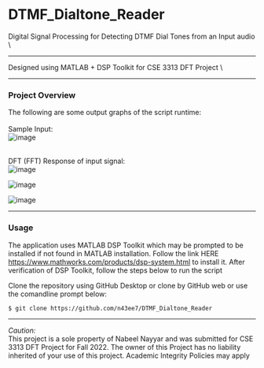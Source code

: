 # DTMF_Dialtone_Reader
Digital Signal Processing for Detecting DTMF Dial Tones from an Input audio \ 
______________________________________________________________________________________
Designed using MATLAB + DSP Toolkit for CSE 3313 DFT Project \

_____________________________________________________________________________________
### Project Overview
The following are some output graphs of the script runtime: \
\
Sample Input: \
![image](https://user-images.githubusercontent.com/47240597/202922196-f6477319-1b0a-44d5-b92a-98ff2cbaeafc.png)

\
DFT (FFT) Response of input signal: \
![image](https://user-images.githubusercontent.com/47240597/202922079-3ab2896a-0128-466b-af8e-5bd502a4092e.png)


![image](https://user-images.githubusercontent.com/47240597/202922083-b36ae2be-d4bb-4cfa-a0dd-27062d7deab7.png)

![image](https://user-images.githubusercontent.com/47240597/202922089-2577080a-b205-4658-be5e-e769d71ebb6a.png)

_____________________________________________________________________________________
### Usage
The application uses MATLAB DSP Toolkit which may be prompted to be installed if not found in MATLAB installation. Follow the link HERE https://www.mathworks.com/products/dsp-system.html to install it. After verification of DSP Toolkit, follow the steps below to run the script

Clone the repository using GitHub Desktop or clone by GitHub web or use the comandline prompt below:
```
$ git clone https://github.com/n43ee7/DTMF_Dialtone_Reader
```

______________________________________________________________________________________
_Caution:_ \
This project is a sole property of Nabeel Nayyar and was submitted for CSE 3313 DFT Project for Fall 2022. The owner of this Project has no liability inherited of your use of this project. Academic Integrity Policies may apply  
